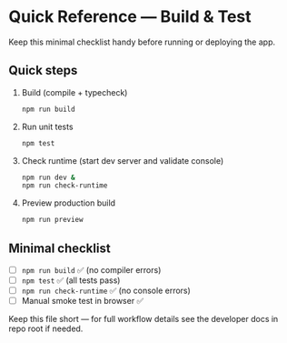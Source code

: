 # Quick Reference — Build & Test

Keep this minimal checklist handy before running or deploying the app.

## Quick steps

1. Build (compile + typecheck)

   ```bash
   npm run build
   ```

2. Run unit tests

   ```bash
   npm test
   ```

3. Check runtime (start dev server and validate console)

   ```bash
   npm run dev &
   npm run check-runtime
   ```

4. Preview production build

   ```bash
   npm run preview
   ```

## Minimal checklist

- [ ] `npm run build` ✅ (no compiler errors)
- [ ] `npm test` ✅ (all tests pass)
- [ ] `npm run check-runtime` ✅ (no console errors)
- [ ] Manual smoke test in browser ✅

Keep this file short — for full workflow details see the developer docs in repo root if needed.